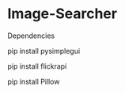# Image-Searcher

Dependencies 

pip install pysimplegui

pip install flickrapi

pip install Pillow
